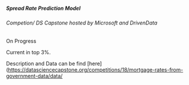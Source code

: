 ##### Spread Rate Prediction Model 
###### Competion/ DS Capstone hosted by Microsoft and DrivenData
 
 On Progress
 
 Current in top 3%. 
 
 Description and Data can be find [here](https://datasciencecapstone.org/competitions/18/mortgage-rates-from-government-data/data/
